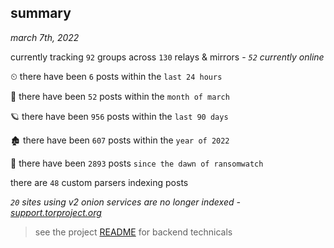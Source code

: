 
## summary
_march 7th, 2022_

currently tracking `92` groups across `130` relays & mirrors - _`52` currently online_

⏲ there have been `6` posts within the `last 24 hours`

🦈 there have been `52` posts within the `month of march`

🪐 there have been `956` posts within the `last 90 days`

🏚 there have been `607` posts within the `year of 2022`

🦕 there have been `2893` posts `since the dawn of ransomwatch`

there are `48` custom parsers indexing posts

_`20` sites using v2 onion services are no longer indexed - [support.torproject.org](https://support.torproject.org/onionservices/v2-deprecation/)_

> see the project [README](https://github.com/thetanz/ransomwatch#ransomwatch--) for backend technicals
